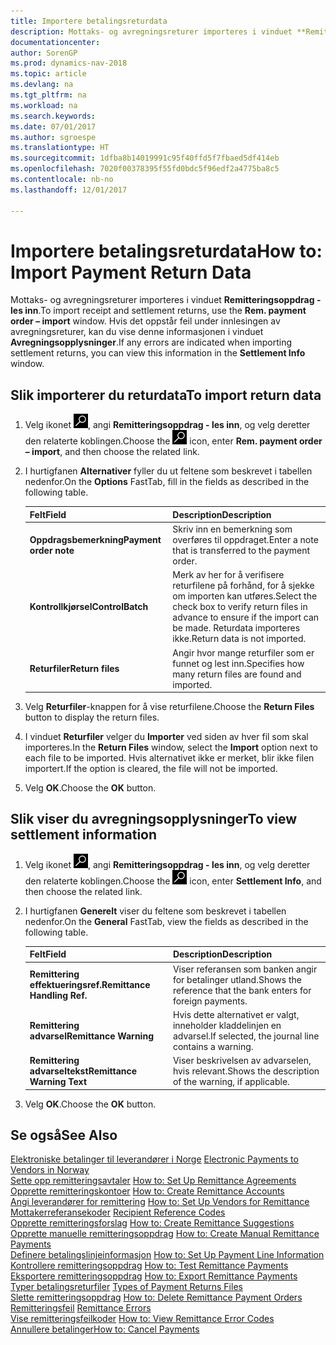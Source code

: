 ```yaml
---
title: Importere betalingsreturdata
description: Mottaks- og avregningsreturer importeres i vinduet **Remitteringsoppdrag - les inn**.
documentationcenter: 
author: SorenGP
ms.prod: dynamics-nav-2018
ms.topic: article
ms.devlang: na
ms.tgt_pltfrm: na
ms.workload: na
ms.search.keywords: 
ms.date: 07/01/2017
ms.author: sgroespe
ms.translationtype: HT
ms.sourcegitcommit: 1dfba8b14019991c95f40ffd5f7fbaed5df414eb
ms.openlocfilehash: 7020f00378395f55fd0bdc5f96edf2a4775ba8c5
ms.contentlocale: nb-no
ms.lasthandoff: 12/01/2017

---
```

# <a name="how-to-import-payment-return-data"></a><span data-ttu-id="9d040-103">Importere betalingsreturdata</span><span class="sxs-lookup"><span data-stu-id="9d040-103">How to: Import Payment Return Data</span></span>
<span data-ttu-id="9d040-104">Mottaks- og avregningsreturer importeres i vinduet **Remitteringsoppdrag - les inn**.</span><span class="sxs-lookup"><span data-stu-id="9d040-104">To import receipt and settlement returns, use the **Rem. payment order – import** window.</span></span> <span data-ttu-id="9d040-105">Hvis det oppstår feil under innlesingen av avregningsreturer, kan du vise denne informasjonen i vinduet **Avregningsopplysninger**.</span><span class="sxs-lookup"><span data-stu-id="9d040-105">If any errors are indicated when importing settlement returns, you can view this information in the **Settlement Info** window.</span></span>  

## <a name="to-import-return-data"></a><span data-ttu-id="9d040-106">Slik importerer du returdata</span><span class="sxs-lookup"><span data-stu-id="9d040-106">To import return data</span></span>  

1.  <span data-ttu-id="9d040-107">Velg ikonet ![Søk etter side eller rapport](../../media/ui-search/search_small.png "Søk etter side eller rapport"), angi **Remitteringsoppdrag - les inn**, og velg deretter den relaterte koblingen.</span><span class="sxs-lookup"><span data-stu-id="9d040-107">Choose the ![Search for Page or Report](../../media/ui-search/search_small.png "Search for Page or Report icon") icon, enter **Rem. payment order – import**, and then choose the related link.</span></span>  
2.  <span data-ttu-id="9d040-108">I hurtigfanen **Alternativer** fyller du ut feltene som beskrevet i tabellen nedenfor.</span><span class="sxs-lookup"><span data-stu-id="9d040-108">On the **Options** FastTab, fill in the fields as described in the following table.</span></span>  

    |<span data-ttu-id="9d040-109">Felt</span><span class="sxs-lookup"><span data-stu-id="9d040-109">Field</span></span>|<span data-ttu-id="9d040-110">Description</span><span class="sxs-lookup"><span data-stu-id="9d040-110">Description</span></span>|  
    |---------------------------------|---------------------------------------|  
    |<span data-ttu-id="9d040-111">**Oppdragsbemerkning**</span><span class="sxs-lookup"><span data-stu-id="9d040-111">**Payment order note**</span></span>|<span data-ttu-id="9d040-112">Skriv inn en bemerkning som overføres til oppdraget.</span><span class="sxs-lookup"><span data-stu-id="9d040-112">Enter a note that is transferred to the payment order.</span></span>|  
    |<span data-ttu-id="9d040-113">**Kontrollkjørsel**</span><span class="sxs-lookup"><span data-stu-id="9d040-113">**ControlBatch**</span></span>|<span data-ttu-id="9d040-114">Merk av her for å verifisere returfilene på forhånd, for å sjekke om importen kan utføres.</span><span class="sxs-lookup"><span data-stu-id="9d040-114">Select the check box to verify return files in advance to ensure if the import can be made.</span></span> <span data-ttu-id="9d040-115">Returdata importeres ikke.</span><span class="sxs-lookup"><span data-stu-id="9d040-115">Return data is not imported.</span></span>|  
    |<span data-ttu-id="9d040-116">**Returfiler**</span><span class="sxs-lookup"><span data-stu-id="9d040-116">**Return files**</span></span>|<span data-ttu-id="9d040-117">Angir hvor mange returfiler som er funnet og lest inn.</span><span class="sxs-lookup"><span data-stu-id="9d040-117">Specifies how many return files are found and imported.</span></span>|  

3.  <span data-ttu-id="9d040-118">Velg **Returfiler**-knappen for å vise returfilene.</span><span class="sxs-lookup"><span data-stu-id="9d040-118">Choose the **Return Files** button to display the return files.</span></span>  
4.  <span data-ttu-id="9d040-119">I vinduet **Returfiler** velger du **Importer** ved siden av hver fil som skal importeres.</span><span class="sxs-lookup"><span data-stu-id="9d040-119">In the **Return Files** window, select the **Import** option next to each file to be imported.</span></span> <span data-ttu-id="9d040-120">Hvis alternativet ikke er merket, blir ikke filen importert.</span><span class="sxs-lookup"><span data-stu-id="9d040-120">If the option is cleared, the file will not be imported.</span></span>  
5.  <span data-ttu-id="9d040-121">Velg **OK**.</span><span class="sxs-lookup"><span data-stu-id="9d040-121">Choose the **OK** button.</span></span>  

## <a name="to-view-settlement-information"></a><span data-ttu-id="9d040-122">Slik viser du avregningsopplysninger</span><span class="sxs-lookup"><span data-stu-id="9d040-122">To view settlement information</span></span>  

1.  <span data-ttu-id="9d040-123">Velg ikonet ![Søk etter side eller rapport](../../media/ui-search/search_small.png "Søk etter side eller rapport"), angi **Remitteringsoppdrag - les inn**, og velg deretter den relaterte koblingen.</span><span class="sxs-lookup"><span data-stu-id="9d040-123">Choose the ![Search for Page or Report](../../media/ui-search/search_small.png "Search for Page or Report icon") icon, enter **Settlement Info**, and then choose the related link.</span></span>  
2.  <span data-ttu-id="9d040-124">I hurtigfanen **Generelt** viser du feltene som beskrevet i tabellen nedenfor.</span><span class="sxs-lookup"><span data-stu-id="9d040-124">On the **General** FastTab, view the fields as described in the following table.</span></span>  

    |<span data-ttu-id="9d040-125">Felt</span><span class="sxs-lookup"><span data-stu-id="9d040-125">Field</span></span>|<span data-ttu-id="9d040-126">Description</span><span class="sxs-lookup"><span data-stu-id="9d040-126">Description</span></span>|  
    |---------------------------------|---------------------------------------|  
    |<span data-ttu-id="9d040-127">**Remittering effektueringsref.**</span><span class="sxs-lookup"><span data-stu-id="9d040-127">**Remittance Handling Ref.**</span></span>|<span data-ttu-id="9d040-128">Viser referansen som banken angir for betalinger utland.</span><span class="sxs-lookup"><span data-stu-id="9d040-128">Shows the reference that the bank enters for foreign payments.</span></span>|  
    |<span data-ttu-id="9d040-129">**Remittering advarsel**</span><span class="sxs-lookup"><span data-stu-id="9d040-129">**Remittance Warning**</span></span>|<span data-ttu-id="9d040-130">Hvis dette alternativet er valgt, inneholder kladdelinjen en advarsel.</span><span class="sxs-lookup"><span data-stu-id="9d040-130">If selected, the journal line contains a warning.</span></span>|  
    |<span data-ttu-id="9d040-131">**Remittering advarseltekst**</span><span class="sxs-lookup"><span data-stu-id="9d040-131">**Remittance Warning Text**</span></span>|<span data-ttu-id="9d040-132">Viser beskrivelsen av advarselen, hvis relevant.</span><span class="sxs-lookup"><span data-stu-id="9d040-132">Shows the description of the warning, if applicable.</span></span>|  

3.  <span data-ttu-id="9d040-133">Velg **OK**.</span><span class="sxs-lookup"><span data-stu-id="9d040-133">Choose the **OK** button.</span></span>  

## <a name="see-also"></a><span data-ttu-id="9d040-134">Se også</span><span class="sxs-lookup"><span data-stu-id="9d040-134">See Also</span></span>  
 <span data-ttu-id="9d040-135">[Elektroniske betalinger til leverandører i Norge](electronic-payments-to-vendors-in-norway.md) </span><span class="sxs-lookup"><span data-stu-id="9d040-135">[Electronic Payments to Vendors in Norway](electronic-payments-to-vendors-in-norway.md) </span></span>  
 <span data-ttu-id="9d040-136">[Sette opp remitteringsavtaler](how-to-set-up-remittance-agreements.md) </span><span class="sxs-lookup"><span data-stu-id="9d040-136">[How to: Set Up Remittance Agreements](how-to-set-up-remittance-agreements.md) </span></span>  
 <span data-ttu-id="9d040-137">[Opprette remitteringskontoer](how-to-create-remittance-accounts.md) </span><span class="sxs-lookup"><span data-stu-id="9d040-137">[How to: Create Remittance Accounts](how-to-create-remittance-accounts.md) </span></span>  
 <span data-ttu-id="9d040-138">[Angi leverandører for remittering](how-to-set-up-vendors-for-remittance.md) </span><span class="sxs-lookup"><span data-stu-id="9d040-138">[How to: Set Up Vendors for Remittance](how-to-set-up-vendors-for-remittance.md) </span></span>  
 <span data-ttu-id="9d040-139">[Mottakerreferansekoder](recipient-reference-codes.md) </span><span class="sxs-lookup"><span data-stu-id="9d040-139">[Recipient Reference Codes](recipient-reference-codes.md) </span></span>  
 <span data-ttu-id="9d040-140">[Opprette remitteringsforslag](how-to-create-remittance-suggestions.md) </span><span class="sxs-lookup"><span data-stu-id="9d040-140">[How to: Create Remittance Suggestions](how-to-create-remittance-suggestions.md) </span></span>  
 <span data-ttu-id="9d040-141">[Opprette manuelle remitteringsoppdrag](how-to-create-manual-remittance-payments.md) </span><span class="sxs-lookup"><span data-stu-id="9d040-141">[How to: Create Manual Remittance Payments](how-to-create-manual-remittance-payments.md) </span></span>  
 <span data-ttu-id="9d040-142">[Definere betalingslinjeinformasjon](how-to-set-up-payment-line-information.md) </span><span class="sxs-lookup"><span data-stu-id="9d040-142">[How to: Set Up Payment Line Information](how-to-set-up-payment-line-information.md) </span></span>  
 <span data-ttu-id="9d040-143">[Kontrollere remitteringsoppdrag](how-to-test-remittance-payments.md) </span><span class="sxs-lookup"><span data-stu-id="9d040-143">[How to: Test Remittance Payments](how-to-test-remittance-payments.md) </span></span>  
 <span data-ttu-id="9d040-144">[Eksportere remitteringsoppdrag](how-to-export-remittance-payments.md) </span><span class="sxs-lookup"><span data-stu-id="9d040-144">[How to: Export Remittance Payments](how-to-export-remittance-payments.md) </span></span>  
 <span data-ttu-id="9d040-145">[Typer betalingsreturfiler](types-of-payment-returns-files.md) </span><span class="sxs-lookup"><span data-stu-id="9d040-145">[Types of Payment Returns Files](types-of-payment-returns-files.md) </span></span>  
 <span data-ttu-id="9d040-146">[Slette remitteringsoppdrag](how-to-delete-remittance-payment-orders.md) </span><span class="sxs-lookup"><span data-stu-id="9d040-146">[How to: Delete Remittance Payment Orders](how-to-delete-remittance-payment-orders.md) </span></span>  
 <span data-ttu-id="9d040-147">[Remitteringsfeil](remittance-errors.md) </span><span class="sxs-lookup"><span data-stu-id="9d040-147">[Remittance Errors](remittance-errors.md) </span></span>  
 <span data-ttu-id="9d040-148">[Vise remitteringsfeilkoder](how-to-view-remittance-error-codes.md) </span><span class="sxs-lookup"><span data-stu-id="9d040-148">[How to: View Remittance Error Codes](how-to-view-remittance-error-codes.md) </span></span>  
 [<span data-ttu-id="9d040-149">Annullere betalinger</span><span class="sxs-lookup"><span data-stu-id="9d040-149">How to: Cancel Payments</span></span>](how-to-cancel-payments.md)

